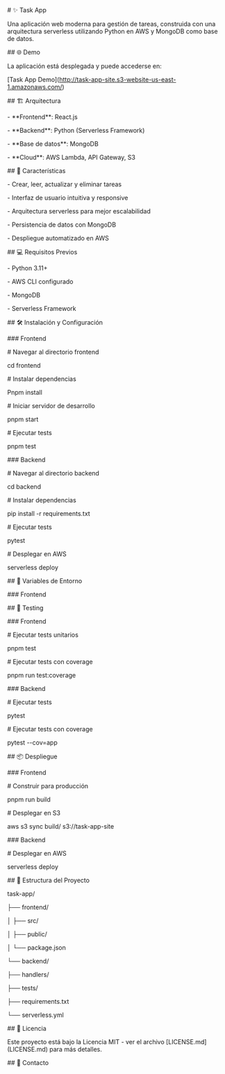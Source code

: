 \# ✨ Task App

Una aplicación web moderna para gestión de tareas, construida con una arquitectura serverless utilizando Python en AWS y MongoDB como base de datos.

\## 🌐 Demo

La aplicación está desplegada y puede accederse en:

\[Task App Demo\](http://task-app-site.s3-website-us-east-1.amazonaws.com/)

\## 🏗️ Arquitectura

\- \*\*Frontend\*\*: React.js

\- \*\*Backend\*\*: Python (Serverless Framework)

\- \*\*Base de datos\*\*: MongoDB

\- \*\*Cloud\*\*: AWS Lambda, API Gateway, S3

\## 🚀 Características

\- Crear, leer, actualizar y eliminar tareas

\- Interfaz de usuario intuitiva y responsive

\- Arquitectura serverless para mejor escalabilidad

\- Persistencia de datos con MongoDB

\- Despliegue automatizado en AWS

\## 💻 Requisitos Previos

\- Python 3.11+

\- AWS CLI configurado

\- MongoDB

\- Serverless Framework

\## 🛠️ Instalación y Configuración

\### Frontend

\# Navegar al directorio frontend

cd frontend

\# Instalar dependencias

Pnpm install

\# Iniciar servidor de desarrollo

pnpm start

\# Ejecutar tests

pnpm test

\### Backend

\# Navegar al directorio backend

cd backend

\# Instalar dependencias

pip install -r requirements.txt

\# Ejecutar tests

pytest

\# Desplegar en AWS

serverless deploy

\## 🔧 Variables de Entorno

\### Frontend

\## 🧪 Testing

\### Frontend

\# Ejecutar tests unitarios

pnpm test

\# Ejecutar tests con coverage

pnpm run test:coverage

\### Backend

\# Ejecutar tests

pytest

\# Ejecutar tests con coverage

pytest --cov=app

\## 📦 Despliegue

\### Frontend

\# Construir para producción

pnpm run build

\# Desplegar en S3

aws s3 sync build/ s3://task-app-site

\### Backend

\# Desplegar en AWS

serverless deploy

\## 📝 Estructura del Proyecto

task-app/

├── frontend/

│ ├── src/

│ ├── public/

│ └── package.json

└── backend/

├── handlers/

├── tests/

├── requirements.txt

└── serverless.yml

\## 📄 Licencia

Este proyecto está bajo la Licencia MIT - ver el archivo \[LICENSE.md\](LICENSE.md) para más detalles.

\## 🤝 Contacto
